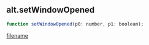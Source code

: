 ## alt.setWindowOpened

```js
function setWindowOpened(p0: number, p1: boolean);
```

[filename](method_setWindowOpened_m.md ':include')